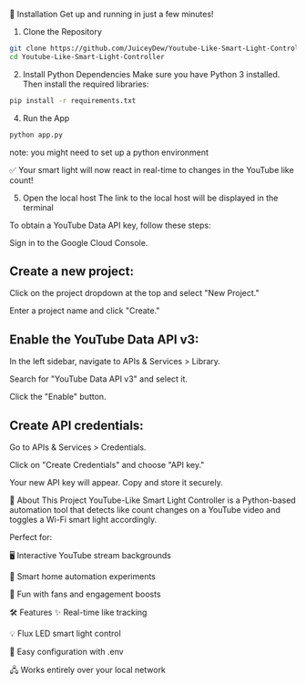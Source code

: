 🚀 Installation
Get up and running in just a few minutes!

1. Clone the Repository
```bash
git clone https://github.com/JuiceyDew/Youtube-Like-Smart-Light-Controller.git
cd Youtube-Like-Smart-Light-Controller
```
2. Install Python Dependencies
Make sure you have Python 3 installed. Then install the required libraries:

```bash
pip install -r requirements.txt
```

4. Run the App
```bash
python app.py
```
note: you might need to set up a python environment

✅ Your smart light will now react in real-time to changes in the YouTube like count!

5. Open the local host
The link to the local host will be displayed in the terminal

To obtain a YouTube Data API key, follow these steps:​

​Sign in to the Google Cloud Console.​

​Create a new project:​
-
Click on the project dropdown at the top and select "New Project."​

Enter a project name and click "Create."​

​Enable the YouTube Data API v3:​
-
In the left sidebar, navigate to APIs & Services > Library.​

Search for "YouTube Data API v3" and select it.​

Click the "Enable" button.​

Create API credentials:​
-
Go to APIs & Services > Credentials.​

Click on "Create Credentials" and choose "API key."​

Your new API key will appear. Copy and store it securely.​


🧠 About This Project
YouTube-Like Smart Light Controller is a Python-based automation tool that detects like count changes on a YouTube video and toggles a Wi-Fi smart light accordingly.

Perfect for:

🖥️ Interactive YouTube stream backgrounds

🧠 Smart home automation experiments

🎉 Fun with fans and engagement boosts

🛠 Features
✨ Real-time like tracking

💡 Flux LED smart light control

🔧 Easy configuration with .env

🖧 Works entirely over your local network

